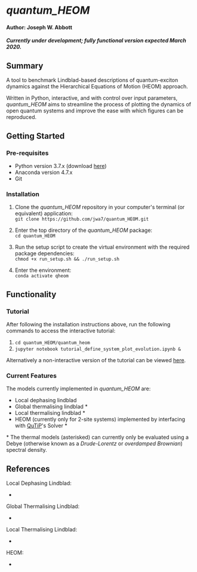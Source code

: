 # *quantum_HEOM*

#### Author: Joseph W. Abbott 

***Currently under development; fully functional version expected March 2020.***


## Summary
A tool to benchmark Lindblad-based descriptions of quantum-exciton dynamics against the Hierarchical Equations of Motion (HEOM) approach. 

Written in Python, interactive, and with control over input parameters, *quantum_HEOM* aims to streamline the process of plotting the dynamics of open quantum systems and improve the ease with which figures can be reproduced.


## Getting Started
### Pre-requisites

* Python version 3.7.x (download [here](https://www.python.org/downloads/))
* Anaconda version 4.7.x
* Git

### Installation

1. Clone the *quantum_HEOM* repository in your computer's terminal (or equivalent) application:  
``git clone https://github.com/jwa7/quantum_HEOM.git``

2. Enter the top directory of the *quantum_HEOM* package:  
``cd quantum_HEOM``

2. Run the setup script to create the virtual environment with the required package dependencies:  
``chmod +x run_setup.sh && ./run_setup.sh``

3. Enter the environment:  
``conda activate qheom``


## Functionality

### Tutorial

After following the installation instructions above, run the following commands to access the interactive tutorial: 

1. ``cd quantum_HEOM/quantum_heom``
2. ``jupyter notebook tutorial_define_system_plot_evolution.ipynb &``

Alternatively a non-interactive version of the tutorial can be viewed [here](https://github.com/jwa7/quantum_HEOM/blob/master/quantum_heom/tutorial_define_system_plot_evolution.ipynb).

### Current Features

The models currently implemented in *quantum_HEOM* are:
  
* Local dephasing lindblad
* Global thermalising lindblad * 
* Local thermalising lindblad * 
* HEOM (currently only for 2-site systems) implemented by interfacing with [QuTiP](https://github.com/qutip/qutip)'s Solver *

\* The thermal models (asterisked) can currently only be evaluated using a Debye (otherwise known as a *Drude-Lorentz* or *overdamped Brownian*) spectral density.

<!--## Thesis

The accompanying Master's thesis to *quantum_HEOM* can be found at ....-->

## References

Local Dephasing Lindblad:

*

Global Thermalising Lindblad:

*

Local Thermalising Lindblad:

*

HEOM:

*